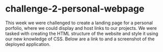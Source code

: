 # challenge-2-personal-webpage
This week we were challenged to create a landing page for a personal porfolio, where we could display and host links to our projects. We were tasked with creating the HTML structure of the website and style it using our new knowledge of CSS. Below are a link to and a screenshot of the deployed application.
